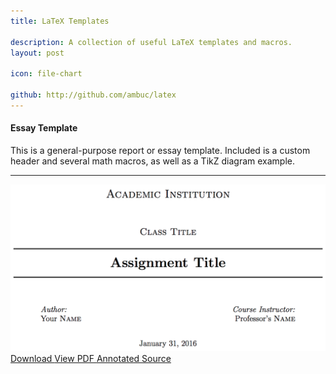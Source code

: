```yaml
---
title: LaTeX Templates

description: A collection of useful LaTeX templates and macros.
layout: post

icon: file-chart 

github: http://github.com/ambuc/latex
---
```


<div class="card">
  <div class="card-block">
    <h4 class="card-title">Essay Template</h4>
    <p class="card-text">This is a general-purpose report or essay template. Included is a custom header and several math macros, as well as a TikZ diagram example.</p>
  </div>
  <hr/>
  <img class="card-img-top img-fluid" src="/images/latex/essay.png" alt="Card image cap">
  <div class="card-block">
    <a class="btn btn-primary" href="https://github.com/ambuc/latex/blob/gh-pages/essay.tex"> 
      <i class="mdi mdi-download"></i>
      Download
    </a>
    <a class="btn btn-primary-outline" href="https://github.com/ambuc/latex/blob/gh-pages/essay.pdf"> 
      <i class="mdi mdi-file-pdf-box"></i>
      View PDF
    </a>
    <a class="btn btn-primary-outline pull-sm-right" href="http://jbuckland.com/latex/docs/essay-literate.html"> 
      <i class="mdi mdi-code-tags"></i>
      Annotated Source
    </a>
  </div>
</div>

